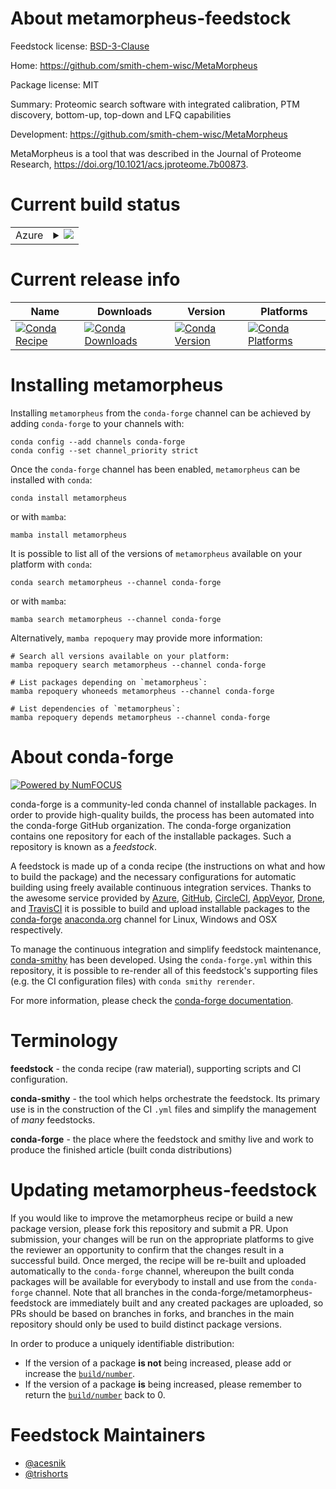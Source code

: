 About metamorpheus-feedstock
============================

Feedstock license: [BSD-3-Clause](https://github.com/conda-forge/metamorpheus-feedstock/blob/main/LICENSE.txt)

Home: https://github.com/smith-chem-wisc/MetaMorpheus

Package license: MIT

Summary: Proteomic search software with integrated calibration, PTM discovery, bottom-up, top-down and LFQ capabilities

Development: https://github.com/smith-chem-wisc/MetaMorpheus

MetaMorpheus is a tool that was described in the Journal of Proteome Research, https://doi.org/10.1021/acs.jproteome.7b00873.

Current build status
====================


<table>
    
  <tr>
    <td>Azure</td>
    <td>
      <details>
        <summary>
          <a href="https://dev.azure.com/conda-forge/feedstock-builds/_build/latest?definitionId=12511&branchName=main">
            <img src="https://dev.azure.com/conda-forge/feedstock-builds/_apis/build/status/metamorpheus-feedstock?branchName=main">
          </a>
        </summary>
        <table>
          <thead><tr><th>Variant</th><th>Status</th></tr></thead>
          <tbody><tr>
              <td>linux_64</td>
              <td>
                <a href="https://dev.azure.com/conda-forge/feedstock-builds/_build/latest?definitionId=12511&branchName=main">
                  <img src="https://dev.azure.com/conda-forge/feedstock-builds/_apis/build/status/metamorpheus-feedstock?branchName=main&jobName=linux&configuration=linux%20linux_64_" alt="variant">
                </a>
              </td>
            </tr><tr>
              <td>osx_64</td>
              <td>
                <a href="https://dev.azure.com/conda-forge/feedstock-builds/_build/latest?definitionId=12511&branchName=main">
                  <img src="https://dev.azure.com/conda-forge/feedstock-builds/_apis/build/status/metamorpheus-feedstock?branchName=main&jobName=osx&configuration=osx%20osx_64_" alt="variant">
                </a>
              </td>
            </tr><tr>
              <td>win_64</td>
              <td>
                <a href="https://dev.azure.com/conda-forge/feedstock-builds/_build/latest?definitionId=12511&branchName=main">
                  <img src="https://dev.azure.com/conda-forge/feedstock-builds/_apis/build/status/metamorpheus-feedstock?branchName=main&jobName=win&configuration=win%20win_64_" alt="variant">
                </a>
              </td>
            </tr>
          </tbody>
        </table>
      </details>
    </td>
  </tr>
</table>

Current release info
====================

| Name | Downloads | Version | Platforms |
| --- | --- | --- | --- |
| [![Conda Recipe](https://img.shields.io/badge/recipe-metamorpheus-green.svg)](https://anaconda.org/conda-forge/metamorpheus) | [![Conda Downloads](https://img.shields.io/conda/dn/conda-forge/metamorpheus.svg)](https://anaconda.org/conda-forge/metamorpheus) | [![Conda Version](https://img.shields.io/conda/vn/conda-forge/metamorpheus.svg)](https://anaconda.org/conda-forge/metamorpheus) | [![Conda Platforms](https://img.shields.io/conda/pn/conda-forge/metamorpheus.svg)](https://anaconda.org/conda-forge/metamorpheus) |

Installing metamorpheus
=======================

Installing `metamorpheus` from the `conda-forge` channel can be achieved by adding `conda-forge` to your channels with:

```
conda config --add channels conda-forge
conda config --set channel_priority strict
```

Once the `conda-forge` channel has been enabled, `metamorpheus` can be installed with `conda`:

```
conda install metamorpheus
```

or with `mamba`:

```
mamba install metamorpheus
```

It is possible to list all of the versions of `metamorpheus` available on your platform with `conda`:

```
conda search metamorpheus --channel conda-forge
```

or with `mamba`:

```
mamba search metamorpheus --channel conda-forge
```

Alternatively, `mamba repoquery` may provide more information:

```
# Search all versions available on your platform:
mamba repoquery search metamorpheus --channel conda-forge

# List packages depending on `metamorpheus`:
mamba repoquery whoneeds metamorpheus --channel conda-forge

# List dependencies of `metamorpheus`:
mamba repoquery depends metamorpheus --channel conda-forge
```


About conda-forge
=================

[![Powered by
NumFOCUS](https://img.shields.io/badge/powered%20by-NumFOCUS-orange.svg?style=flat&colorA=E1523D&colorB=007D8A)](https://numfocus.org)

conda-forge is a community-led conda channel of installable packages.
In order to provide high-quality builds, the process has been automated into the
conda-forge GitHub organization. The conda-forge organization contains one repository
for each of the installable packages. Such a repository is known as a *feedstock*.

A feedstock is made up of a conda recipe (the instructions on what and how to build
the package) and the necessary configurations for automatic building using freely
available continuous integration services. Thanks to the awesome service provided by
[Azure](https://azure.microsoft.com/en-us/services/devops/), [GitHub](https://github.com/),
[CircleCI](https://circleci.com/), [AppVeyor](https://www.appveyor.com/),
[Drone](https://cloud.drone.io/welcome), and [TravisCI](https://travis-ci.com/)
it is possible to build and upload installable packages to the
[conda-forge](https://anaconda.org/conda-forge) [anaconda.org](https://anaconda.org/)
channel for Linux, Windows and OSX respectively.

To manage the continuous integration and simplify feedstock maintenance,
[conda-smithy](https://github.com/conda-forge/conda-smithy) has been developed.
Using the ``conda-forge.yml`` within this repository, it is possible to re-render all of
this feedstock's supporting files (e.g. the CI configuration files) with ``conda smithy rerender``.

For more information, please check the [conda-forge documentation](https://conda-forge.org/docs/).

Terminology
===========

**feedstock** - the conda recipe (raw material), supporting scripts and CI configuration.

**conda-smithy** - the tool which helps orchestrate the feedstock.
                   Its primary use is in the construction of the CI ``.yml`` files
                   and simplify the management of *many* feedstocks.

**conda-forge** - the place where the feedstock and smithy live and work to
                  produce the finished article (built conda distributions)


Updating metamorpheus-feedstock
===============================

If you would like to improve the metamorpheus recipe or build a new
package version, please fork this repository and submit a PR. Upon submission,
your changes will be run on the appropriate platforms to give the reviewer an
opportunity to confirm that the changes result in a successful build. Once
merged, the recipe will be re-built and uploaded automatically to the
`conda-forge` channel, whereupon the built conda packages will be available for
everybody to install and use from the `conda-forge` channel.
Note that all branches in the conda-forge/metamorpheus-feedstock are
immediately built and any created packages are uploaded, so PRs should be based
on branches in forks, and branches in the main repository should only be used to
build distinct package versions.

In order to produce a uniquely identifiable distribution:
 * If the version of a package **is not** being increased, please add or increase
   the [``build/number``](https://docs.conda.io/projects/conda-build/en/latest/resources/define-metadata.html#build-number-and-string).
 * If the version of a package **is** being increased, please remember to return
   the [``build/number``](https://docs.conda.io/projects/conda-build/en/latest/resources/define-metadata.html#build-number-and-string)
   back to 0.

Feedstock Maintainers
=====================

* [@acesnik](https://github.com/acesnik/)
* [@trishorts](https://github.com/trishorts/)

